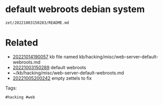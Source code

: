# default webroots debian system

` zet/20221003150283/README.md `

# Related

- [20221014190057](/zet/20221014190057/README.md) kb file named kb/hacking/misc/web-server-default-webroots.md
- [20221003150289](/zet/20221003150289/README.md) default webroots
- ~/kb/hacking/misc/web-server-default-webroots.md
- [20221005200242](/zet/20221005200242/README.md) empty zettels to fix

Tags:

    #hacking #web 
